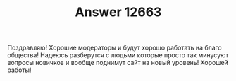 ﻿---
title: "Answer 12663"
se.owner.user_id: 496974
se.owner.display_name: "retr12"
se.owner.link: "https://ru.meta.stackoverflow.com/users/496974/retr12"
se.answer_id: 12663
se.question_id: 12597
se.post_type: answer
se.is_accepted: False
---
<p>Поздравляю! Хорошие модераторы и будут хорошо работать на благо общества! Надеюсь разберутся с людьми которые просто так минусуют вопросы новичков и вообще поднимут сайт на новый уровень! Хорошей работы!</p>

